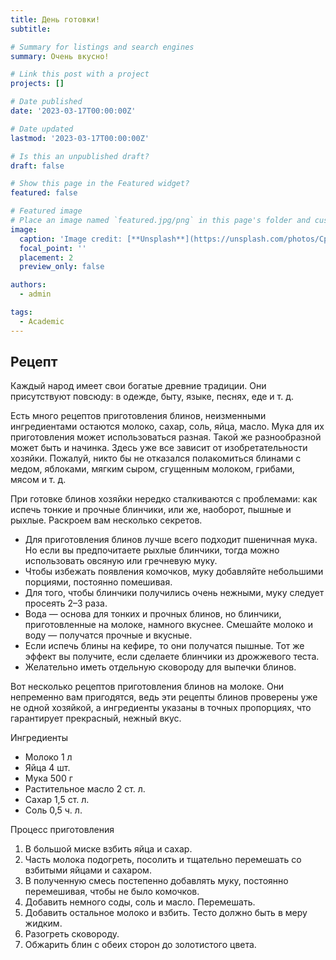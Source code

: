 ```yaml
---
title: День готовки!
subtitle: 

# Summary for listings and search engines
summary: Очень вкусно!

# Link this post with a project
projects: []

# Date published
date: '2023-03-17T00:00:00Z'

# Date updated
lastmod: '2023-03-17T00:00:00Z'

# Is this an unpublished draft?
draft: false

# Show this page in the Featured widget?
featured: false

# Featured image
# Place an image named `featured.jpg/png` in this page's folder and customize its options here.
image:
  caption: 'Image credit: [**Unsplash**](https://unsplash.com/photos/CpkOjOcXdUY)'
  focal_point: ''
  placement: 2
  preview_only: false

authors:
  - admin

tags:
  - Academic
---
```


## Рецепт


Каждый народ имеет свои богатые древние традиции. Они присутствуют повсюду: в одежде, быту, языке, песнях, еде и т. д. 

Есть много рецептов приготовления блинов, неизменными ингредиентами остаются молоко, сахар, соль, яйца, масло. Мука для их приготовления может использоваться разная. Такой же разнообразной может быть и начинка. Здесь уже все зависит от изобретательности хозяйки. Пожалуй, никто бы не отказался полакомиться блинами с медом, яблоками, мягким сыром, сгущенным молоком, грибами, мясом и т. д.

При готовке блинов хозяйки нередко сталкиваются с проблемами: как испечь тонкие и прочные блинчики, или же, наоборот, пышные и рыхлые. Раскроем вам несколько секретов.

   - Для приготовления блинов лучше всего подходит пшеничная мука. Но если вы предпочитаете рыхлые блинчики, тогда можно использовать овсяную или гречневую муку.
   - Чтобы избежать появления комочков, муку добавляйте небольшими порциями, постоянно помешивая.
   - Для того, чтобы блинчики получились очень нежными, муку следует просеять 2–3 раза.
   - Вода — основа для тонких и прочных блинов, но блинчики, приготовленные на молоке, намного вкуснее. Смешайте молоко и воду — получатся прочные и вкусные.
   - Если испечь блины на кефире, то они получатся пышные. Тот же эффект вы получите, если сделаете блинчики из дрожжевого теста.
   - Желательно иметь отдельную сковороду для выпечки блинов.

Вот несколько рецептов приготовления блинов на молоке. Они непременно вам пригодятся, ведь эти рецепты блинов проверены уже не одной хозяйкой, а ингредиенты указаны в точных пропорциях, что гарантирует прекрасный, нежный вкус.

Ингредиенты
- Молоко 	1 л
- Яйца 	4 шт.
- Мука 	500 г
- Растительное масло 	2 ст. л.
- Сахар 	1,5 ст. л.
- Соль 	0,5 ч. л.

Процесс приготовления

   1. В большой миске взбить яйца и сахар.
   2. Часть молока подогреть, посолить и тщательно перемешать со взбитыми яйцами и сахаром.
   3. В полученную смесь постепенно добавлять муку, постоянно перемешивая, чтобы не было комочков.
   4. Добавить немного соды, соль и масло. Перемешать.
   5. Добавить остальное молоко и взбить. Тесто должно быть в меру жидким.
   6. Разогреть сковороду.
   7. Обжарить блин с обеих сторон до золотистого цвета.

